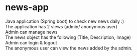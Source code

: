 # news-app 

Java application (Spring boot) to check new news daily :)<br />
The application has 2 views (admin/ anonymous user)<br />
Admin can manage news<br />
The news object has the following (Title, Description, Image)<br />
Admin can login & logout<br />
The anonymous user can view the news added by the admin.
